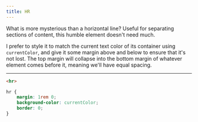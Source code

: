 ```yaml
---
title: HR
---
```


What is more mysterious than a horizontal line? Useful for separating sections of content, this humble element doesn't need much.

I prefer to style it to match the current text color of its container using `currentColor`, and give it some margin above and below to ensure that it's not lost. The top margin will collapse into the bottom margin of whatever element comes before it, meaning we'll have equal spacing.

<div class="stage">
    <hr>
</div>

```html
<hr>
```

```css
hr {
    margin: 1rem 0;
    background-color: currentColor;
    border: 0;
}
```